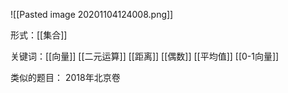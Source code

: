 ![[Pasted image 20201104124008.png]]

形式：[[集合]]

关键词：[[向量]]
[[二元运算]]
[[距离]]
[[偶数]]
[[平均值]]
[[0-1向量]]

类似的题目：
2018年北京卷


